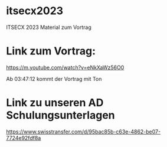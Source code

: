 # itsecx2023
ITSECX 2023 Material zum Vortrag

# Link zum Vortrag:
https://m.youtube.com/watch?v=eNkXaWz56O0

Ab 03:47:12 kommt der Vortrag mit Ton

# Link zu unseren AD Schulungsunterlagen
https://www.swisstransfer.com/d/95bac85b-c63e-4862-be07-7724e92fdf8a

